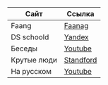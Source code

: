 | Сайт | Ссылка |
| ------ | ------ |
|Faang|[Faanаg](https://podcasts.google.com/feed/aHR0cHM6Ly9mZWVkcy5idXp6c3Byb3V0LmNvbS8xNTE4MDk0LnJzcw)|
|DS schoold|[Yandex](https://music.yandex.com/album/17951713/track/105905196?utm_medium=copy_link&dir=desc&activeTab=track-list)|
|Беседы|[Youtube](https://www.youtube.com/watch?v=-wI8aSpeEss)|
|Крутые люди|[Standford](https://web.stanford.edu/class/cs224u/podcast/index.html)|
|На русском|[Youtube](https://www.youtube.com/watch?v=z0bfVHYMEOU)|
